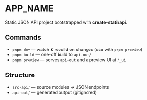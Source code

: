 # APP_NAME

Static JSON API project bootstrapped with **create-statikapi**.

## Commands

- `pnpm dev` — watch & rebuild on changes (use with `pnpm preview`)
- `pnpm build` — one-off build to `api-out/`
- `pnpm preview` — serves `api-out` and a preview UI at `/_ui`

## Structure

- `src-api/` — source modules → JSON endpoints
- `api-out/` — generated output (gitignored)
